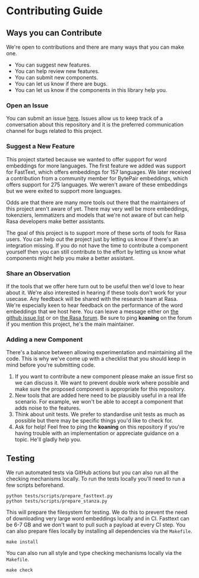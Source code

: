 # Contributing Guide

## Ways you can Contribute

We're open to contributions and there are many ways that you can make one.

- You can suggest new features.
- You can help review new features.
- You can submit new components.
- You can let us know if there are bugs.
- You can let us know if the components in this library help you.

### Open an Issue

You can submit an issue [here](https://github.com/RasaHQ/rasa-nlu-examples/issues). Issues
allow us to keep track of a conversation about this repository and it is the preferred
communication channel for bugs related to this project.

### Suggest a New Feature

This project started because we wanted to offer support for word embeddings
for more languages. The first feature we added was support for FastText,
which offers embeddings for 157 languages. We later received a contribution from a community member for BytePair embeddings, which offers support for 275 languages. We weren't aware of these embeddings but we were exited to support more languages.

Odds are that there are many more tools out there that the maintainers of this project aren't
aware of yet. There may very well be more embeddings, tokenziers, lemmatizers and models
that we're not aware of but can help Rasa developers make better assistants.

The goal of this project is to support more of these sorts of tools for Rasa users. You
can help out the project just by letting us know if there's an integration missing. If you
do not have the time to contribute a component yourself then you can still contribute to the
effort by letting us know what components might help you make a better assistant.

### Share an Observation

If the tools that we offer here turn out to be useful then we'd love to hear about it.
We're also interested in hearing if these tools don't work for your usecase.
Any feedback will be shared with the research team at Rasa. We're especially keen to hear feedback on the performance of the word embeddings that we host here. You can leave a message
either on [the github issue list](https://github.com/RasaHQ/rasa-nlu-examples/issues) or
on [the Rasa forum](forum.rasa.com/). Be sure to ping **koaning** on the forum if you mention
this project, he's the main maintainer.

### Adding a new Component

There's a balance between allowing experimentation and maintaining all the code.
This is why we've come up with a checklist that you should keep in mind before
you're submitting code.

1. If you want to contribute a new component please make an issue first so we can
discuss it. We want to prevent double work where possible and make sure the proposed
component is appropriate for this repository.
2. New tools that are added here need to be plausibly useful in a real life scenario.
For example, we won't be able to accept a component that adds noise to the features.
3. Think about unit tests. We prefer to standardise unit tests as much
as possible but there may be specific things you'd like to check for.
4. Ask for help! Feel free to ping the **koaning** on this repository if you're having
trouble with an implementation or appreciate guidance on a topic. He'll gladly
help you.

## Testing

We run automated tests via GitHub actions but you can also run all the checking mechanisms locally.
To run the tests locally you'll need to run a few scripts beforehand.

```
python tests/scripts/prepare_fasttext.py
python tests/scripts/prepare_stanza.py
```

This will prepare the filesystem for testing. We do this to prevent the need of downloading
very large word embeddings locally and in CI. Fasttext can be 6-7 GB and we don't want to pull such a
payload at every CI step. You can also prepare files locally by installing all dependencies
via the `Makefile`.

```
make install
```

You can also run all style and type checking mechanisms locally via the `Makefile`.

```
make check
```

